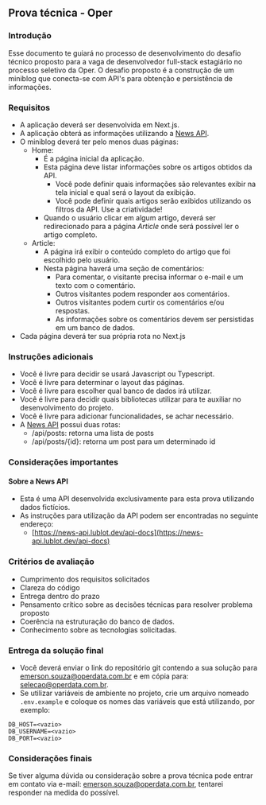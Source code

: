 ## Prova técnica - Oper


### Introdução
Esse documento te guiará no processo de desenvolvimento do desafio técnico proposto para a vaga de desenvolvedor full-stack estagiário no processo seletivo da Oper. O desafio proposto é a construção de um miniblog que conecta-se com API's para obtenção e persistência de informações.

### Requisitos

- A aplicação deverá ser desenvolvida em Next.js.
- A aplicação obterá as informações utilizando a [News API](https://news-api.lublot.dev/api-docs).
- O miniblog deverá ter pelo menos duas páginas:
  - Home: 
    - É a página inicial da aplicação.
    - Esta página deve listar informações sobre os artigos obtidos da API.
      - Você pode definir quais informações são relevantes exibir na tela inicial e qual será o layout da exibição.
      - Você pode definir quais artigos serão exibidos utilizando os filtros da API. Use a criatividade!
    - Quando o usuário clicar em algum artigo, deverá ser redirecionado para a página *Article* onde será possível ler o artigo completo.
  - Article:
    - A página irá exibir o conteúdo completo do artigo que foi escolhido pelo usuário. 
    - Nesta página haverá uma seção de comentários:
      - Para comentar, o visitante precisa informar o e-mail e um texto com o comentário.
      - Outros visitantes podem responder aos comentários.
      - Outros visitantes podem curtir os comentários e/ou respostas.
      - As informações sobre os comentários devem ser persistidas em um banco de dados.
- Cada página deverá ter sua própria rota no Next.js

### Instruções adicionais
- Você é livre para decidir se usará Javascript ou Typescript.
- Você é livre para determinar o layout das páginas.
- Você é livre para escolher qual banco de dados irá utilizar.
- Você é livre para decidir quais bibliotecas utilizar para te auxiliar no desenvolvimento do projeto.
- Você é livre para adicionar funcionalidades, se achar necessário.
- A [News API](https://news-api.lublot.dev/api-docs) possui duas rotas:
  - /api/posts: retorna uma lista de posts
  - /api/posts/{id}: retorna um post para um determinado id

### Considerações importantes

#### Sobre a News API
- Esta é uma API desenvolvida exclusivamente para esta prova utilizando dados fictícios.
- As instruções para utilização da API podem ser encontradas no seguinte endereço:
  - [https://news-api.lublot.dev/api-docs](https://news-api.lublot.dev/api-docs)

### Critérios de avaliação
- Cumprimento dos requisitos solicitados
- Clareza do código
- Entrega dentro do prazo
- Pensamento crítico sobre as decisões técnicas para resolver problema proposto
- Coerência na estruturação do banco de dados.
- Conhecimento sobre as tecnologias solicitadas.

### Entrega da solução final
- Você deverá enviar o link do repositório git contendo a sua solução para emerson.souza@operdata.com.br e em cópia para: selecao@operdata.com.br.
- Se utilizar variáveis de ambiente no projeto, crie um arquivo nomeado ```.env.example``` e coloque os nomes das variáveis que está utilizando, por exemplo:

```
DB_HOST=<vazio>
DB_USERNAME=<vazio>
DB_PORT=<vazio>
```

### Considerações finais
Se tiver alguma dúvida ou consideração sobre a prova técnica pode entrar em contato via e-mail: emerson.souza@operdata.com.br, tentarei responder na medida do possível.
